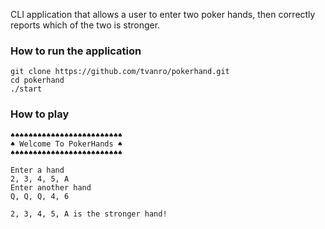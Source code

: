 CLI application that allows a user to enter two poker hands, then correctly reports which of the two is stronger.

### How to run the application
```
git clone https://github.com/tvanro/pokerhand.git
cd pokerhand
./start
```

### How to play
```
♠♠♠♠♠♠♠♠♠♠♠♠♠♠♠♠♠♠♠♠♠♠♠♠♠
♠ Welcome To PokerHands ♠
♠♠♠♠♠♠♠♠♠♠♠♠♠♠♠♠♠♠♠♠♠♠♠♠♠

Enter a hand
2, 3, 4, 5, A
Enter another hand
Q, Q, Q, 4, 6

2, 3, 4, 5, A is the stronger hand!
```